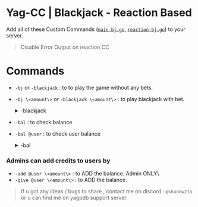 # Yag-CC | Blackjack - Reaction Based

Add all of these Custom Commands ([`main-bj.go`](https://github.com/savage4618/yagpdb-ccs/blob/master/Fun/Blackjack/Reaction-Based/main-bj.go), [`reaction-bj.go`](https://github.com/savage4618/yagpdb-ccs/blob/master/Fun/Blackjack/Reaction-Basedreaction-bj.go)) to your server.


> Disable Error Output on reaction CC

# Commands 
- `-bj` or `-blackjack` : to to play the game without any bets.
- `-bj \<amount\>` or `-blackjack \<amount\>` : to play blackjack with bet.  <details>

  <summary>-blackjack</summary>

  <img src="https://github.com/Shadow21AR/Yag-CC/blob/38ffe96b33a21783209a042c9e6cf96e480f0f7f/img/Blackjack/lose.jpg" name="Loss">

  <img src="https://github.com/Shadow21AR/Yag-CC/blob/38ffe96b33a21783209a042c9e6cf96e480f0f7f/img/Blackjack/win.jpg" name="Win">

  <img src="https://github.com/Shadow21AR/Yag-CC/blob/38ffe96b33a21783209a042c9e6cf96e480f0f7f/img/Blackjack/tie.jpg" name="Tie"> </details>

- `-bal` : to check balance 
- `-bal @user` : to check user balance <details> <summary> -bal </summary> <img src="https://github.com/Shadow21AR/Yag-CC/blob/38ffe96b33a21783209a042c9e6cf96e480f0f7f/img/Blackjack/bal.jpg"> </details>

### Admins can add credits to users by
- `-add @user \<amount\>` : to ADD the balance. Admin ONLY\
- `-give @user \<amount\>` : to ADD the balance. 


> If u got any ideas / bugs to share , contact me on discord : `@shadow21a` or u can find me on yagpdb support server.
